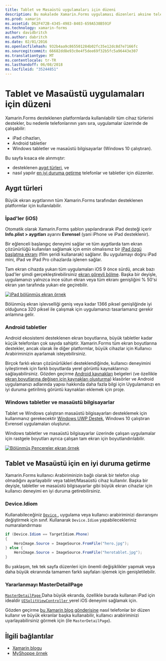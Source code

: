 ```yaml
---
title: Tablet ve Masaüstü uygulamaları için düzeni
description: Bu makalede Xamarin.Forms uygulaması düzenleri aksine telefonlar, tabletler için en iyi duruma getirme açıklanmaktadır.
ms.prod: xamarin
ms.assetid: D62F472B-4345-4983-8403-659A538B591F
ms.technology: xamarin-forms
author: davidbritch
ms.author: dabritch
ms.date: 02/01/2016
ms.openlocfilehash: 932b4aa9c865501284b02fc35e12dc8d7e7166fc
ms.sourcegitcommit: 66682dd8e93c0e4f5dee69f32b5fc5a96443e307
ms.translationtype: MT
ms.contentlocale: tr-TR
ms.lasthandoff: 06/08/2018
ms.locfileid: "35244851"
---
```

# <a name="layout-for-tablet-and-desktop-apps"></a>Tablet ve Masaüstü uygulamaları için düzeni

Xamarin.Forms desteklenen platformlarda kullanılabilir tüm cihaz türlerini destekler, bu nedenle telefonlarının yanı sıra, uygulamalar üzerinde de çalışabilir:

* iPad cihazları,
* Android tabletler
* Windows tabletler ve masaüstü bilgisayarlar (Windows 10 çalıştıran).

Bu sayfa kısaca ele alınmıştır:

* desteklenen [aygıt türleri](#Device_Types), ve
* nasıl yapılır [en iyi duruma getirme](#optimize) telefonlar ve tabletler için düzenler.

<a name="Device_Types" />

## <a name="device-types"></a>Aygıt türleri

Büyük ekran aygıtlarının tüm Xamarin.Forms tarafından desteklenen platformlar için kullanılabilir.

### <a name="ipads-ios"></a>İpad'ler (iOS)

Otomatik olarak Xamarin.Forms şablon yapılandırarak iPad desteği içerir **Info.plist > aygıtları** ayarını **Evrensel** (yani iPhone ve iPad desteklenir).

Bir eğlenceli başlangıç deneyimi sağlar ve tüm aygıtlarda tam ekran çözünürlüğü kullanılan sağlamak için emin olmalısınız bir [iPad özgü başlatma ekranı](~/ios/app-fundamentals/images-icons/launch-screens.md) (film şeridi kullanarak) sağlanır. Bu uygulamayı doğru iPad mini, iPad ve iPad Pro cihazlarda işlenen sağlar.

Tam ekran cihazda yukarı tüm uygulamaları iOS 9 önce sürdü, ancak bazı İpad'ler şimdi gerçekleştirebilirsiniz [ekran görevli bölme](~/ios/platform/multitasking.md).
Başka bir deyişle, uygulamanızı yalnızca ince sütun ekran veya tüm ekranı genişliğini % 50'si ekran yan tarafında yukarı ele geçirebilir.

[![](tablet-images/ipad-sml.png "iPad bölünmüş ekran örnek")](tablet-images/ipad.png#lightbox "iPad bölünmüş ekran örnek")

Bölünmüş ekran işlevselliği geniş veya kadar 1366 piksel genişliğinde iyi olduğunca 320 piksel ile çalışmak için uygulamanızı tasarlamanız gerekir anlamına gelir.

### <a name="android-tablets"></a>Android tabletler

Android ekosistemi desteklenen ekran boyutlarına, büyük tabletler kadar küçük telefonları çok sayıda sahiptir. Xamarin.Forms tüm ekran boyutlarına destekler, ancak olarak ile diğer platformlar, büyük cihazlar için Kullanıcı Arabiriminizin ayarlamak isteyebilirsiniz.

Birçok farklı ekran çözünürlükleri desteklendiğinde, kullanıcı deneyimini iyileştirmek için farklı boyutlarda yerel görüntü kaynaklarınızı sağlayabilirsiniz.
Gözden geçirme [Android kaynakları](~/android/app-fundamentals/resources-in-android/index.md) belgeleri (ve özellikle [ekran boyutlarına değişen için kaynakları oluşturma](~/android/app-fundamentals/resources-in-android/resources-for-varying-screens.md)) klasörler ve Android uygulamanızı adlarında yapısı hakkında daha fazla bilgi için Uygulamanızı en iyi duruma getirilmiş görüntü kaynakları eklemek için proje.

### <a name="windows-tablets-and-desktops"></a>Windows tabletler ve masaüstü bilgisayarlar

Tablet ve Windows çalıştıran masaüstü bilgisayarları desteklemek için kullanmanız gerekecektir [Windows UWP Destek](~/xamarin-forms/platform/windows/installation/index.md), Windows 10 çalıştıran Evrensel uygulamaları oluşturur.

Windows tabletler ve masaüstü bilgisayarlar üzerinde çalışan uygulamalar için rastgele boyutları ayrıca çalışan tam ekran için boyutlandırılabilir.

[![](tablet-images/splitscreen-sml.png "Bölünmüş Pencereler ekran örnek")](tablet-images/splitscreen.png#lightbox "ekran örnek Bölünmüş Pencereler")


<a name="optimize" />

## <a name="optimizing-for-tablet-and-desktop"></a>Tablet ve Masaüstü için en iyi duruma getirme

Xamarin.Forms kullanıcı Arabiriminizin bağlı olarak bir telefon olup olmadığını ayarlayabilir veya tablet/Masaüstü cihaz kullanılır. Başka bir deyişle, tabletler ve masaüstü bilgisayarlar gibi büyük ekran cihazlar için kullanıcı deneyimi en iyi duruma getirebilirsiniz.


### <a name="deviceidiom"></a>Device.Idiom

Kullanabileceğiniz [ `Device` ](~/xamarin-forms/platform/device.md) , uygulama veya kullanıcı arabiriminizi davranışını değiştirmek için sınıf. Kullanarak `Device.Idiom` yapabilecekleriniz numaralandırması

```csharp
if (Device.Idiom == TargetIdiom.Phone)
{
    HeroImage.Source = ImageSource.FromFile("hero.jpg");
} else {
    HeroImage.Source = ImageSource.FromFile("herotablet.jpg");
}
```

Bu yaklaşım, tek tek sayfa düzenleri için önemli değişiklikler yapmak veya daha büyük ekranında tamamen farklı sayfaları işlemek için genişletilebilir.

### <a name="leveraging-masterdetailpage"></a>Yararlanmayı MasterDetailPage

[ `MasterDetailPage` ](https://developer.xamarin.com/api/type/Xamarin.Forms.MasterDetailPage/) Daha büyük ekranda, özellikle burada kullanan iPad için idealdir [ `UISplitViewController` ](https://developer.xamarin.com/api/type/UIKit.UISplitViewController/) yerel iOS deneyimi sağlamak için.

Gözden geçirme [bu Xamarin blog gönderisine](https://blog.xamarin.com/bringing-xamarin-forms-apps-to-tablets/) nasıl telefonlar bir düzen kullanır ve büyük ekranlar başka kullanabilir, kullanıcı arabiriminizi uyarlayabilirsiniz görmek için (ile `MasterDetailPage`).



## <a name="related-links"></a>İlgili bağlantılar

- [Xamarin blogu](https://blog.xamarin.com/bringing-xamarin-forms-apps-to-tablets/)
- [MyShoppe örnek](https://github.com/jamesmontemagno/myshoppe)
